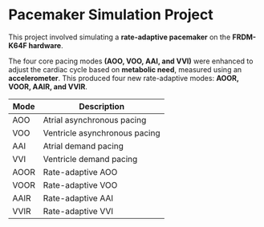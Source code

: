 # Pacemaker Simulation Project

This project involved simulating a **rate-adaptive pacemaker** on the **FRDM-K64F hardware**.

The four core pacing modes **(AOO, VOO, AAI, and VVI)** were enhanced to adjust the cardiac cycle based on **metabolic need**, measured using an **accelerometer**. This produced four new rate-adaptive modes: **AOOR, VOOR, AAIR, and VVIR**.

| Mode  | Description                           |
|-------|---------------------------------------|
| AOO   | Atrial asynchronous pacing             |
| VOO   | Ventricle asynchronous pacing          |
| AAI   | Atrial demand pacing                   |
| VVI   | Ventricle demand pacing                |
| AOOR  | Rate-adaptive AOO                      |
| VOOR  | Rate-adaptive VOO                      |
| AAIR  | Rate-adaptive AAI                      |
| VVIR  | Rate-adaptive VVI                      |
